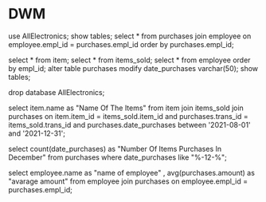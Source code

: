 # DWM
use AllElectronics;
show tables;
select * from purchases join employee on employee.empl_id = purchases.empl_id order by purchases.empl_id;

select * from item;
select * from items_sold;
select * from employee order by empl_id;
alter table purchases modify date_purchases varchar(50);
show tables;

drop database AllElectronics;

select item.name as "Name Of The Items"
from item
join  items_sold
join purchases
on item.item_id = items_sold.item_id and purchases.trans_id = items_sold.trans_id 
and purchases.date_purchases between '2021-08-01' and '2021-12-31';

select count(date_purchases) as "Number Of Items Purchases In December"
from purchases
where date_purchases like "%-12-%";


select employee.name as "name of employee" , avg(purchases.amount) as "avarage amount"
from employee
join purchases on
employee.empl_id = purchases.empl_id;
